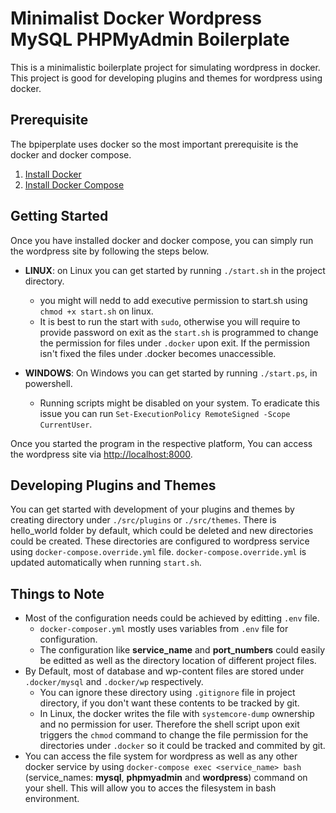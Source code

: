 # Minimalist Docker Wordpress MySQL PHPMyAdmin Boilerplate
This is a minimalistic boilerplate project for simulating wordpress in docker. This project is good for developing plugins and themes for wordpress using docker.


## Prerequisite
The bpiperplate uses docker so the most important prerequisite is the docker and docker compose.  

1. [Install Docker](https://docs.docker.com/engine/install/)
2. [Install Docker Compose](https://docs.docker.com/compose/install/)


## Getting Started
Once you have installed docker and docker compose, you can simply run the wordpress site by following the steps below. 

* **LINUX**: on Linux you can get started by running `./start.sh` in the project directory.
  * you might will nedd to add executive permission to start.sh using `chmod +x start.sh` on linux.
  * It is best to run the start with `sudo`, otherwise you will require to provide password on exit as the `start.sh` is programmed to change the permission for files under `.docker` upon exit. If the permission isn't fixed the files under .docker becomes unaccessible.

* **WINDOWS**: On Windows you can get started by running `./start.ps`, in powershell.
  * Running scripts might be disabled on your system. To eradicate this issue you can run `Set-ExecutionPolicy RemoteSigned -Scope CurrentUser`.

Once you started the program in the respective platform, You can access the wordpress site via [http://localhost:8000](http://localhost:8000). 


## Developing Plugins and Themes
You can get started with development of your plugins and themes by creating directory under `./src/plugins` or `./src/themes`. There is hello_world folder by default, which could be deleted and new directories could be created. These directories are configured to wordpress service using `docker-compose.override.yml` file. `docker-compose.override.yml` is updated automatically when running `start.sh`.


## Things to Note
* Most of the configuration needs could be achieved by editting `.env` file. 
  * `docker-composer.yml` mostly uses variables from `.env` file for configuration. 
  * The configuration like **service_name** and **port_numbers** could easily be editted as well as the directory location of different project files.
* By Default, most of database and wp-content files are stored under `.docker/mysql` and `.docker/wp` respectively. 
  * You can ignore these directory using `.gitignore` file in project directory, if you don't want these contents to be tracked by git.
  * In Linux, the docker writes the file with `systemcore-dump` ownership and no permission for user. Therefore the shell script upon exit triggers the `chmod` command to change the file permission for the directories under `.docker` so it could be tracked and commited by git.
* You can access the file system for wordpress as well as any other docker service by using `docker-compose exec <service_name> bash` (service_names: **mysql**, **phpmyadmin** and **wordpress**) command on your shell. This will allow you to acces the filesystem in bash environment.


